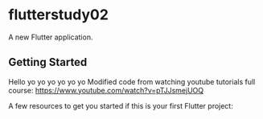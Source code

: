 # flutterstudy02

A new Flutter application.

## Getting Started

Hello yo yo yo yo yo yo
Modified code from watching youtube tutorials
full course: https://www.youtube.com/watch?v=pTJJsmejUOQ

A few resources to get you started if this is your first Flutter project:

